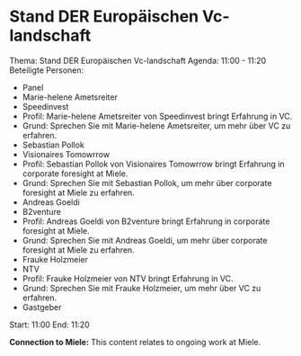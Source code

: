 # Stand DER Europäischen Vc-landschaft
Thema: Stand DER Europäischen Vc-landschaft
Agenda: 11:00 - 11:20
Beteiligte Personen:
- Panel
- Marie-helene Ametsreiter
- Speedinvest
- Profil: Marie-helene Ametsreiter von Speedinvest bringt Erfahrung in VC.
- Grund: Sprechen Sie mit Marie-helene Ametsreiter, um mehr über VC zu erfahren.
- Sebastian Pollok
- Visionaires Tomowrrow
- Profil: Sebastian Pollok von Visionaires Tomowrrow bringt Erfahrung in corporate foresight at Miele.
- Grund: Sprechen Sie mit Sebastian Pollok, um mehr über corporate foresight at Miele zu erfahren.
- Andreas Goeldi
- B2venture
- Profil: Andreas Goeldi von B2venture bringt Erfahrung in corporate foresight at Miele.
- Grund: Sprechen Sie mit Andreas Goeldi, um mehr über corporate foresight at Miele zu erfahren.
- Frauke Holzmeier
- NTV
- Profil: Frauke Holzmeier von NTV bringt Erfahrung in VC.
- Grund: Sprechen Sie mit Frauke Holzmeier, um mehr über VC zu erfahren.
- Gastgeber

Start: 11:00
End: 11:20

**Connection to Miele:** This content relates to ongoing work at Miele.
